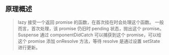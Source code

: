 ## 原理概述

> lazy 接受一个返回 promise 的函数，在首次挂在时会处理这个函数。
> 一般而言，首次处理，该 promise 仍旧时 pending 状态，抛出这个 promise。
> Suspense 通过 componentDidCatch 可以捕获到这个 promise，可以给这个 promise
> 添加 onResolve 方法，等待 resolve 是通过设置 setState 进行更新。
